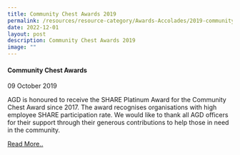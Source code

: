 ```yaml
---
title: Community Chest Awards 2019
permalink: /resources/resource-category/Awards-Accolades/2019-community-chest-awards-2019/
date: 2022-12-01
layout: post
description: Community Chest Awards 2019
image: ""
---
```


#### Community Chest Awards

09 October 2019

AGD is honoured to receive the SHARE Platinum Award for the Community Chest Award since 2017. The award recognises organisations with high employee SHARE participation rate. We would like to thank all AGD officers for their support through their generous contributions to help those in need in the community.

[Read More..](https://www-agd-gov-sg.cwp-stg.sg/news-and-events/selection/awards-accolades--2019--community-chest-award-ceremony-2018)